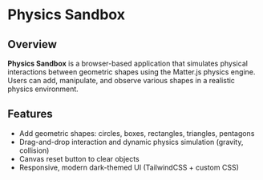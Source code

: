 # Physics Sandbox

## Overview
**Physics Sandbox** is a browser-based application that simulates physical interactions between geometric shapes using the Matter.js physics engine. Users can add, manipulate, and observe various shapes in a realistic physics environment.

## Features
- Add geometric shapes: circles, boxes, rectangles, triangles, pentagons
- Drag-and-drop interaction and dynamic physics simulation (gravity, collision)
- Canvas reset button to clear objects
- Responsive, modern dark-themed UI (TailwindCSS + custom CSS)
